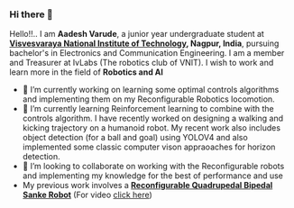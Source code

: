 ### Hi there 👋
Hello!!.. I am **Aadesh Varude**, a junior year undergraduate student at **[Visvesvaraya National Institute of Technology](https://vnit.ac.in/), Nagpur, India**, pursuing bachelor's in Electronics and Communication Engineering. I am a member and Treasurer at IvLabs (The robotics club of VNIT). I wish to work and learn more in the field of **Robotics and AI**

- 🔭 I’m currently working on learning some optimal controls algorithms and implementing them on my Reconfigurable Robotics locomotion.
- 🌱 I’m currently learning Reinforcement learning to combine with the controls algorithm. I have recently worked on designing a walking and kicking trajectory on a humanoid robot. My recent work also includes object detection (for a ball and goal) using YOLOV4 and also implemented some classic computer vison appraoaches for horizon detection.
- 👯 I’m looking to collaborate on working with the Reconfigurable robots and implementing my knowledge for the best of performance and use
- My previous work involves a [**Reconfigurable Quadrupedal Bipedal Sanke Robot**](https://github.com/HarshadZade/QuadraSnake) (For video [click here](https://www.youtube.com/watch?v=oUigwOep0qc&t=2s))

